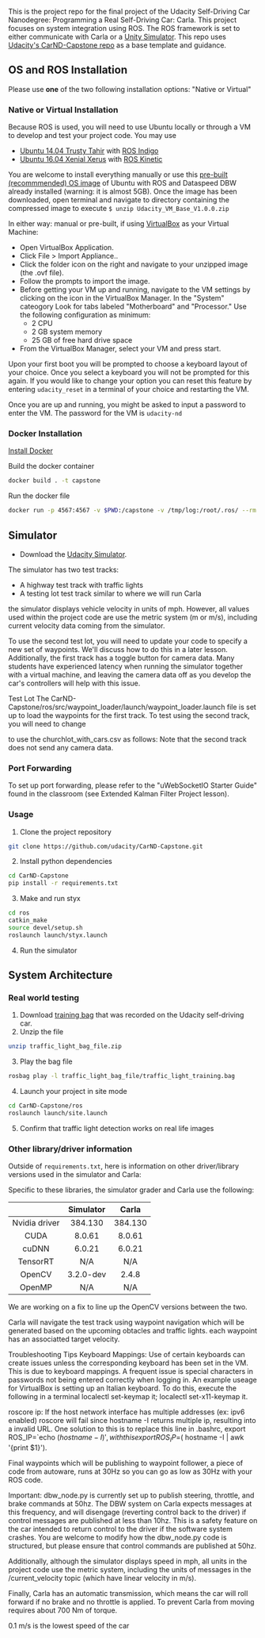 This is the project repo for the final project of the Udacity Self-Driving Car Nanodegree: Programming a Real Self-Driving Car: Carla. This project focuses on system integration using ROS. The ROS framework is set to either communicate with Carla or a [Unity Simulator](https://github.com/udacity/CarND-Capstone/releases). This repo uses [Udacity's CarND-Capstone repo](https://github.com/udacity/CarND-Capstone) as a base template and guidance.

## OS and ROS Installation 
Please use **one** of the two following installation options: "Native or Virtual"
### Native or Virtual Installation
Because ROS is used, you will need to use Ubuntu locally or through a VM to develop and test your project code. You may use

- [Ubuntu 14.04 Trusty Tahir](https://releases.ubuntu.com/trusty/) with [ROS Indigo](http://wiki.ros.org/indigo/Installation/Ubuntu)
- [Ubuntu 16.04 Xenial Xerus](https://releases.ubuntu.com/xenial/) with [ROS Kinetic](http://wiki.ros.org/kinetic/Installation/Ubuntu)

You are welcome to install everything manually or use this [pre-built (recommmended) OS image]() of Ubuntu with ROS and Dataspeed DBW already installed (warning: it is almost 5GB). Once the image has been downloaded, open terminal and navigate to directory containing the compressed image to execute `$ unzip Udacity_VM_Base_V1.0.0.zip`

In either way: manual or pre-built, if using [VirtualBox](https://www.virtualbox.org/wiki/Downloads) as your Virtual Machine:
- Open VirtualBox Application.
- Click File > Import Appliance..
- Click the folder icon on the right and navigate to your unzipped image (the .ovf file).
- Follow the prompts to import the image.
- Before getting your VM up and running, navigate to the VM settings by clicking on the icon in the VirtualBox Manager. In the "System" cateogory Look for tabs labeled "Motherboard" and "Processor." Use the following configuration as minimum:
  - 2 CPU
  - 2 GB system memory
  - 25 GB of free hard drive space
- From the VirtualBox Manager, select your VM and press start.

Upon your first boot you will be prompted to choose a keyboard layout of your choice. Once you select a keyboard you will not be prompted for this again. If you would like to change your option you can reset this feature by entering `udacity_reset` in a terminal of your choice and restarting the VM.

Once you are up and running, you might be asked to input a password to enter the VM. The password for the VM is `udacity-nd`

### Docker Installation
[Install Docker](https://docs.docker.com/engine/installation/)

Build the docker container
```bash
docker build . -t capstone
```

Run the docker file
```bash
docker run -p 4567:4567 -v $PWD:/capstone -v /tmp/log:/root/.ros/ --rm -it capstone
```

## Simulator

* Download the [Udacity Simulator](https://github.com/udacity/CarND-Capstone/releases).

The simulator has two test tracks:
- A highway test track with traffic lights
- A testing lot test track similar to where we will run Carla

the simulator displays vehicle velocity in units of mph. However, all values used within the project code are use the metric system (m or m/s), including current velocity data coming from the simulator.

To use the second test lot, you will need to update your code to specify a new set of waypoints. We'll discuss how to do this in a later lesson. Additionally, the first track has a toggle button for camera data. Many students have experienced latency when running the simulator together with a virtual machine, and leaving the camera data off as you develop the car's controllers will help with this issue.


Test Lot
The CarND-Capstone/ros/src/waypoint_loader/launch/waypoint_loader.launch file is set up to load the waypoints for the first track. To test using the second track, you will need to change

<param name="path" value="$(find styx)../../../data/wp_yaw_const.csv" />
to use the churchlot_with_cars.csv as follows:

<param name="path" value="$(find styx)../../../data/churchlot_with_cars.csv"/>
Note that the second track does not send any camera data.

### Port Forwarding
To set up port forwarding, please refer to the "uWebSocketIO Starter Guide" found in the classroom (see Extended Kalman Filter Project lesson).

### Usage

1. Clone the project repository
```bash
git clone https://github.com/udacity/CarND-Capstone.git
```

2. Install python dependencies
```bash
cd CarND-Capstone
pip install -r requirements.txt
```
3. Make and run styx
```bash
cd ros
catkin_make
source devel/setup.sh
roslaunch launch/styx.launch
```
4. Run the simulator

## System Architecture




### Real world testing
1. Download [training bag](https://s3-us-west-1.amazonaws.com/udacity-selfdrivingcar/traffic_light_bag_file.zip) that was recorded on the Udacity self-driving car.
2. Unzip the file
```bash
unzip traffic_light_bag_file.zip
```
3. Play the bag file
```bash
rosbag play -l traffic_light_bag_file/traffic_light_training.bag
```
4. Launch your project in site mode
```bash
cd CarND-Capstone/ros
roslaunch launch/site.launch
```
5. Confirm that traffic light detection works on real life images

### Other library/driver information
Outside of `requirements.txt`, here is information on other driver/library versions used in the simulator and Carla:

Specific to these libraries, the simulator grader and Carla use the following:

|        | Simulator | Carla  |
| :-----------: |:-------------:| :-----:|
| Nvidia driver | 384.130 | 384.130 |
| CUDA | 8.0.61 | 8.0.61 |
| cuDNN | 6.0.21 | 6.0.21 |
| TensorRT | N/A | N/A |
| OpenCV | 3.2.0-dev | 2.4.8 |
| OpenMP | N/A | N/A |

We are working on a fix to line up the OpenCV versions between the two.


Carla will navigate the test track using waypoint navigation which will be generated based on the upcoming obtacles and traffic lights.
each waypoint has an associatted target velocity.


Troubleshooting Tips
Keyboard Mappings: Use of certain keyboards can create issues unless the corresponding keyboard has been set in the VM. This is due to keyboard mappings. A frequent issue is special characters in passwords not being entered correctly when logging in. An example useage for VirtualBox is setting up an Italian keyboard. To do this, execute the following in a terminal localectl set-keymap it; localectl set-x11-keymap it.

roscore ip: If the host network interface has multiple addresses (ex: ipv6 enabled) roscore will fail since hostname -I returns multiple ip, resulting into a invalid URL. One solution to this is to replace this line in .bashrc, export ROS_IP=`echo $( hostname -I)' , with this export ROS_IP=$( hostname -I | awk '{print $1}').



Final waypoints which will be publishing to waypoint follower, a piece of code from autoware, runs at 30Hz so you can go as low as 30Hz with your ROS code.

Important:
dbw_node.py is currently set up to publish steering, throttle, and brake commands at 50hz. The DBW system on Carla expects messages at this frequency, and will disengage (reverting control back to the driver) if control messages are published at less than 10hz. This is a safety feature on the car intended to return control to the driver if the software system crashes. You are welcome to modify how the dbw_node.py code is structured, but please ensure that control commands are published at 50hz.

Additionally, although the simulator displays speed in mph, all units in the project code use the metric system, including the units of messages in the /current_velocity topic (which have linear velocity in m/s).

Finally, Carla has an automatic transmission, which means the car will roll forward if no brake and no throttle is applied. To prevent Carla from moving requires about 700 Nm of torque.

0.1 m/s is the lowest speed of the car